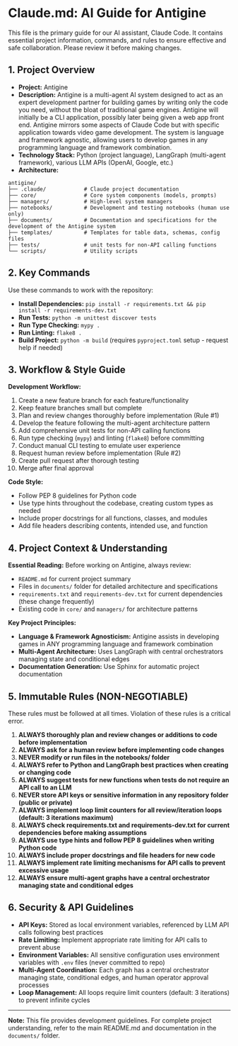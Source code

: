 # Claude.md: AI Guide for Antigine

This file is the primary guide for our AI assistant, Claude Code. It contains essential project information, commands, and rules to ensure effective and safe collaboration. Please review it before making changes.

## 1. Project Overview

- **Project:** Antigine
- **Description:** Antigine is a multi-agent AI system designed to act as an expert development partner for building games by writing only the code you need, without the bloat of traditional game engines. Antigine will initially be a CLI application, possibly later being given a web app front end. Antigine mirrors some aspects of Claude Code but with specific application towards video game development. The system is language and framework agnostic, allowing users to develop games in any programming language and framework combination.
- **Technology Stack:** Python (project language), LangGraph (multi-agent framework), various LLM APIs (OpenAI, Google, etc.)
- **Architecture:** 
```
antigine/
├── .claude/            # Claude project documentation
├── core/               # Core system components (models, prompts)
├── managers/           # High-level system managers
├── notebooks/          # Development and testing notebooks (human use only) 
├── documents/          # Documentation and specifications for the development of the Antigine system
├── templates/          # Templates for table data, schemas, config files
├── tests/              # unit tests for non-API calling functions
└── scripts/            # Utility scripts
```

## 2. Key Commands

Use these commands to work with the repository:

- **Install Dependencies:** `pip install -r requirements.txt && pip install -r requirements-dev.txt`
- **Run Tests:** `python -m unittest discover tests`
- **Run Type Checking:** `mypy .`
- **Run Linting:** `flake8 .`
- **Build Project:** `python -m build` (requires `pyproject.toml` setup - request help if needed)

## 3. Workflow & Style Guide

**Development Workflow:**
1. Create a new feature branch for each feature/functionality
2. Keep feature branches small but complete
3. Plan and review changes thoroughly before implementation (Rule #1)
4. Develop the feature following the multi-agent architecture pattern
5. Add comprehensive unit tests for non-API calling functions
6. Run type checking (`mypy`) and linting (`flake8`) before committing
7. Conduct manual CLI testing to emulate user experience
8. Request human review before implementation (Rule #2)
9. Create pull request after thorough testing
10. Merge after final approval

**Code Style:**
- Follow PEP 8 guidelines for Python code
- Use type hints throughout the codebase, creating custom types as needed
- Include proper docstrings for all functions, classes, and modules
- Add file headers describing contents, intended use, and function

## 4. Project Context & Understanding

**Essential Reading:** Before working on Antigine, always review:
- `README.md` for current project summary
- Files in `documents/` folder for detailed architecture and specifications
- `requirements.txt` and `requirements-dev.txt` for current dependencies (these change frequently)
- Existing code in `core/` and `managers/` for architecture patterns

**Key Project Principles:**
- **Language & Framework Agnosticism:** Antigine assists in developing games in ANY programming language and framework combination
- **Multi-Agent Architecture:** Uses LangGraph with central orchestrators managing state and conditional edges
- **Documentation Generation:** Use Sphinx for automatic project documentation

## 5. Immutable Rules (NON-NEGOTIABLE)

These rules must be followed at all times. Violation of these rules is a critical error.

1. **ALWAYS thoroughly plan and review changes or additions to code before implementation**
2. **ALWAYS ask for a human review before implementing code changes**
3. **NEVER modify or run files in the notebooks/ folder**
4. **ALWAYS refer to Python and LangGraph best practices when creating or changing code**
5. **ALWAYS suggest tests for new functions when tests do not require an API call to an LLM**
6. **NEVER store API keys or sensitive information in any repository folder (public or private)**
7. **ALWAYS implement loop limit counters for all review/iteration loops (default: 3 iterations maximum)**
8. **ALWAYS check requirements.txt and requirements-dev.txt for current dependencies before making assumptions**
9. **ALWAYS use type hints and follow PEP 8 guidelines when writing Python code**
10. **ALWAYS include proper docstrings and file headers for new code**
11. **ALWAYS implement rate limiting mechanisms for API calls to prevent excessive usage**
12. **ALWAYS ensure multi-agent graphs have a central orchestrator managing state and conditional edges**

## 6. Security & API Guidelines

- **API Keys:** Stored as local environment variables, referenced by LLM API calls following best practices
- **Rate Limiting:** Implement appropriate rate limiting for API calls to prevent abuse
- **Environment Variables:** All sensitive configuration uses environment variables with `.env` files (never committed to repo)
- **Multi-Agent Coordination:** Each graph has a central orchestrator managing state, conditional edges, and human operator approval processes
- **Loop Management:** All loops require limit counters (default: 3 iterations) to prevent infinite cycles

---

**Note:** This file provides development guidelines. For complete project understanding, refer to the main README.md and documentation in the `documents/` folder.
